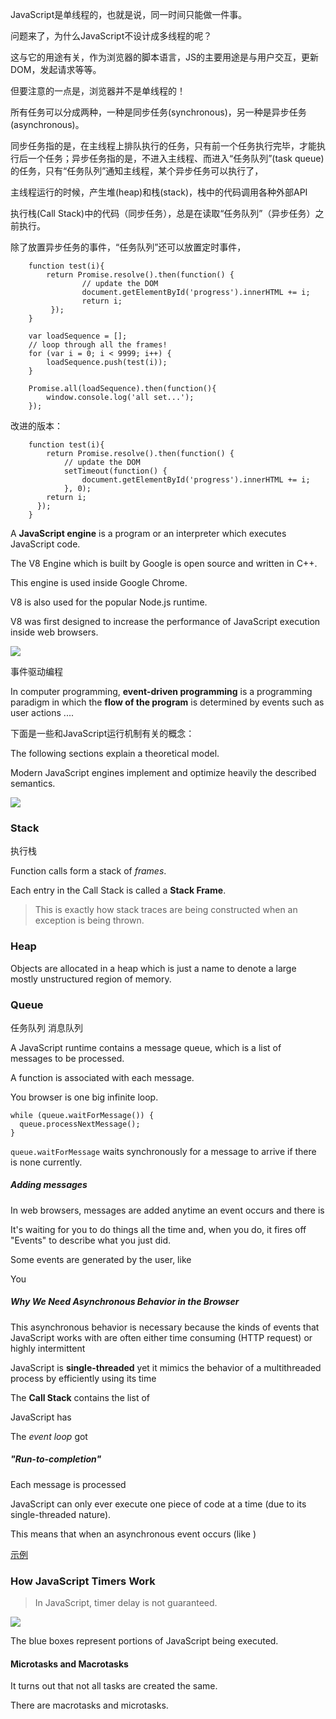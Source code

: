 JavaScript是单线程的，也就是说，同一时间只能做一件事。

问题来了，为什么JavaScript不设计成多线程的呢？

这与它的用途有关，作为浏览器的脚本语言，JS的主要用途是与用户交互，更新DOM，发起请求等等。

但要注意的一点是，浏览器并不是单线程的！

所有任务可以分成两种，一种是同步任务(synchronous)，另一种是异步任务(asynchronous)。

同步任务指的是，在主线程上排队执行的任务，只有前一个任务执行完毕，才能执行后一个任务；异步任务指的是，不进入主线程、而进入“任务队列”(task queue)的任务，只有“任务队列”通知主线程，某个异步任务可以执行了，

主线程运行的时候，产生堆(heap)和栈(stack)，栈中的代码调用各种外部API

执行栈(Call Stack)中的代码（同步任务），总是在读取“任务队列”（异步任务）之前执行。

除了放置异步任务的事件，“任务队列”还可以放置定时事件，

        function test(i){
            return Promise.resolve().then(function() {
                    // update the DOM
                    document.getElementById('progress').innerHTML += i;
                    return i;
             });
        }
        
        var loadSequence = [];
        // loop through all the frames!
        for (var i = 0; i < 9999; i++) {
            loadSequence.push(test(i));
        }
        
        Promise.all(loadSequence).then(function(){
            window.console.log('all set...');
        });
        
改进的版本：
        
        function test(i){
            return Promise.resolve().then(function() {
                // update the DOM
                setTimeout(function() {
                    document.getElementById('progress').innerHTML += i;
                }, 0);
            return i;
          });
        }

A **JavaScript engine** is a program or an interpreter which executes JavaScript code.

The V8 Engine which is built by Google is open source and written in C++.

This engine is used inside Google Chrome.

V8 is also used for the popular Node.js runtime.

V8 was first designed to increase the performance of JavaScript execution inside web browsers.

![](../assets/event-loop.png)

事件驱动编程

In computer programming, **event-driven programming** is a programming paradigm in which the **flow of the program** is determined by events such as user actions ....


下面是一些和JavaScript运行机制有关的概念：

The following sections explain a theoretical model.

Modern JavaScript engines implement and optimize heavily the described semantics.

![](../assets/event_loop_stack.png)

### Stack

执行栈

Function calls form a stack of *frames*.

Each entry in the Call Stack is called a **Stack Frame**.

> This is exactly how stack traces are being constructed when an exception is being thrown.

### Heap

Objects are allocated in a heap which is just a name to denote a large mostly unstructured region of memory.

### Queue

任务队列 消息队列

A JavaScript runtime contains a message queue, which is a list of messages to be processed.

A function is associated with each message.

You browser is one big infinite loop.

    while (queue.waitForMessage()) {
      queue.processNextMessage();
    }

`queue.waitForMessage` waits synchronously for a message to arrive if there is none currently.

##### Adding messages

In  web browsers, messages are added anytime an event occurs and there is 

It's waiting for you to do things all the time and, when you do, it fires off "Events" to describe what you just did.

Some events are generated by the user, like

You
    
##### Why We Need Asynchronous Behavior in the Browser

This asynchronous behavior is necessary because the kinds of events that JavaScript works with are often either time consuming (HTTP request) or highly intermittent

JavaScript is **single-threaded** yet it mimics the behavior of a multithreaded process by efficiently using its time 

The **Call Stack** contains the list of 

JavaScript has 

The *event loop* got

##### "Run-to-completion"

Each message is processed

JavaScript can only ever execute one piece of code at a time (due to its single-threaded nature). 

This means that when an asynchronous event occurs (like )

[示例][1]

[1]:https://jsfiddle.net/op3Lmkga/

### How JavaScript Timers Work

> In JavaScript, timer delay is not guaranteed.

![](../assets/Timers.png)

The blue boxes represent portions of JavaScript being executed.

#### Microtasks and Macrotasks

It turns out that not all tasks are created the same.

There are macrotasks and microtasks.


